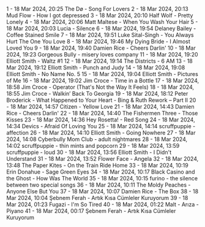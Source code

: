 1 - 18 Mar 2024, 20:25	The Dø - Song For Lovers
2 - 18 Mar 2024, 20:13	Mud Flow - How I got depressed
3 - 18 Mar 2024, 20:10	Half Wolf - Pretty Lonely
4 - 18 Mar 2024, 20:06	Matt Maltese - When You Wash Your Hair
5 - 18 Mar 2024, 20:03	Lucia - Silence
6 - 18 Mar 2024, 19:54	Delaney Bailey - Coffee Stained Smile
7 - 18 Mar 2024, 19:51	Luke Sital-Singh - You Always Hurt The One You Love
8 - 18 Mar 2024, 19:46	My Dying Bride - I Almost Loved You
9 - 18 Mar 2024, 19:40	Damien Rice - Cheers Darlin'
10 - 18 Mar 2024, 19:23	Gorgeous Bully - misery loves company
11 - 18 Mar 2024, 19:20	Elliott Smith - Waltz #1
12 - 18 Mar 2024, 19:14	The Districts - 6 AM
13 - 18 Mar 2024, 19:12	Elliott Smith - Punch and Judy
14 - 18 Mar 2024, 19:08	Elliott Smith - No Name No. 5
15 - 18 Mar 2024, 19:04	Elliott Smith - Pictures of Me
16 - 18 Mar 2024, 19:02	Jim Croce - Time in a Bottle
17 - 18 Mar 2024, 18:58	Jim Croce - Operator (That's Not the Way It Feels)
18 - 18 Mar 2024, 18:55	Jim Croce - Walkin’ Back To Georgia
19 - 18 Mar 2024, 18:12	Peter Broderick - What Happened to Your Heart - Bing & Ruth Rework – Part II
20 - 18 Mar 2024, 14:57	Citizen - Yellow Love
21 - 18 Mar 2024, 14:43	Damien Rice - Cheers Darlin'
22 - 18 Mar 2024, 14:40	The Fishermen Three - Those Kisses
23 - 18 Mar 2024, 14:36	Hey Rosetta! - Red Song
24 - 18 Mar 2024, 14:34	Devics - Afraid Of Loving You
25 - 18 Mar 2024, 14:14	scruffpuppie - affection
26 - 18 Mar 2024, 14:10	Elliott Smith - Going Nowhere
27 - 18 Mar 2024, 14:08	Cyberbully Mom Club - adult nightmares
28 - 18 Mar 2024, 14:02	scruffpuppie - thin mints and popcorn
29 - 18 Mar 2024, 13:59	scruffpuppie - loud
30 - 18 Mar 2024, 13:56	Elliott Smith - I Didn't Understand
31 - 18 Mar 2024, 13:52	Flower Face - Angela
32 - 18 Mar 2024, 13:48	The Paper Kites - On the Train Ride Home
33 - 18 Mar 2024, 10:19	Erin Donahue - Sage Green Eyes
34 - 18 Mar 2024, 10:17	Black Casino and the Ghost - How Was The World
35 - 18 Mar 2024, 10:15	furino - the silence between two special songs
36 - 18 Mar 2024, 10:11	The Moldy Peaches - Anyone Else But You
37 - 18 Mar 2024, 10:07	Damien Rice - The Box
38 - 18 Mar 2024, 10:04	Şebnem Ferah - Artık Kısa Cümleler Kuruyorum
39 - 18 Mar 2024, 01:23	Fugazi - I'm So Tired
40 - 18 Mar 2024, 01:22	Malt - Arıza - Piyano
41 - 18 Mar 2024, 00:17	Şebnem Ferah - Artık Kısa Cümleler Kuruyorum
